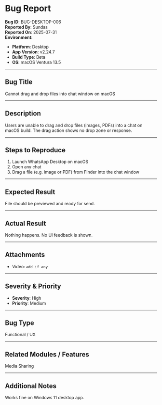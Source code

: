 #  Bug Report

**Bug ID**: BUG-DESKTOP-006  
**Reported By**: Sundas  
**Reported On**: 2025-07-31  
**Environment**:  
- **Platform**: Desktop  
- **App Version**: v2.24.7  
- **Build Type**: Beta  
- **OS**: macOS Ventura 13.5

---

##  Bug Title  
Cannot drag and drop files into chat window on macOS

---

##  Description  
Users are unable to drag and drop files (images, PDFs) into a chat on macOS build. The drag action shows no drop zone or response.

---

##  Steps to Reproduce  
1. Launch WhatsApp Desktop on macOS  
2. Open any chat  
3. Drag a file (e.g. image or PDF) from Finder into the chat window

---

##  Expected Result  
File should be previewed and ready for send.

---

## Actual Result  
Nothing happens. No UI feedback is shown.

---

## Attachments  
- Video: `add if any`

---

##  Severity & Priority  
- **Severity**: High  
- **Priority**: Medium

---

##  Bug Type  
Functional / UX

---

##  Related Modules / Features  
Media Sharing

---

##  Additional Notes  
Works fine on Windows 11 desktop app.
